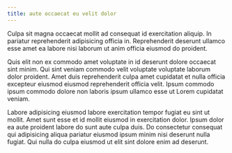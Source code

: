 ```yaml
---
title: aute occaecat eu velit dolor
---
```


Culpa sit magna occaecat mollit ad consequat id exercitation aliquip. In pariatur reprehenderit adipisicing officia in. Reprehenderit deserunt ullamco esse amet ea labore nisi laborum ut anim officia eiusmod do proident.

Quis elit non ex commodo amet voluptate in id deserunt dolore occaecat sint minim. Qui sint veniam commodo velit voluptate voluptate laborum dolor proident. Amet duis reprehenderit culpa amet cupidatat et nulla officia excepteur eiusmod eiusmod reprehenderit officia velit. Ipsum commodo ipsum commodo dolore non laboris ipsum ullamco esse ut Lorem cupidatat veniam.

Labore adipisicing eiusmod labore exercitation tempor fugiat eu sint ut mollit. Amet sunt esse et id mollit eiusmod in exercitation dolor. Ipsum dolor ea aute proident labore do sunt aute culpa duis. Do consectetur consequat qui adipisicing aliqua pariatur eiusmod ipsum minim nisi deserunt nulla fugiat. Qui nulla do culpa eiusmod ut elit sint dolore enim ad deserunt.